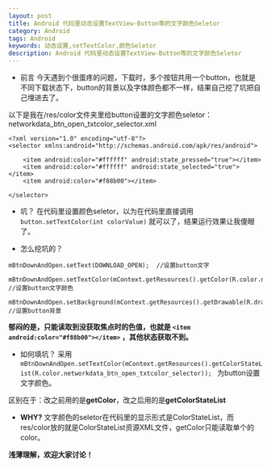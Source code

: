 ```yaml
---
layout: post
title: Android 代码里动态设置TextView-Button等的文字颜色Seletor
category: Android
tags: Android
keywords: 动态设置,setTextColor,颜色Seletor
description: Android 代码里动态设置TextView-Button等的文字颜色Seletor
---
```



- 前言
今天遇到个很蛋疼的问题，下载时，多个按钮共用一个button，也就是不同下载状态下，button的背景以及字体颜色都不一样，结果自己挖了坑把自己埋进去了。

以下是我在/res/color文件夹里给button设置的文字颜色seletor：networkdata_btn_open_txtcolor_selector.xml

```
<?xml version="1.0" encoding="utf-8"?>
<selector xmlns:android="http://schemas.android.com/apk/res/android">

    <item android:color="#ffffff" android:state_pressed="true"></item>
    <item android:color="#ffffff" android:state_selected="true"></item>
    <item android:color="#f88b00"></item>

</selector>
```
-  坑？
在代码里设置颜色seletor，以为在代码里直接调用 ```button.setTextColor(int colorValue)``` 就可以了，结果运行效果让我傻眼了。
 
- 怎么挖坑的？
```
mBtnDownAndOpen.setText(DOWNLOAD_OPEN);  //设置button文字
			 mBtnDownAndOpen.setTextColor(mContext.getResources().getColor(R.color.networkdata_btn_open_txtcolor_selector));    //设置button文字颜色
			 mBtnDownAndOpen.setBackground(mContext.getResources().getDrawable(R.drawable.networkdata_btn_open_selector));    //设置button背景
```

**郁闷的是，只能读取到没获取焦点时的色值，也就是 ```<item android:color="#f88b00"></item>``` ，其他状态获取不到。**

- 如何填坑？
采用
```mBtnDownAndOpen.setTextColor(mContext.getResources().getColorStateList(R.color.networkdata_btn_open_txtcolor_selector)); ``` 为button设置文字颜色。

区别在于：改之前用的是**getColor**，改之后用的是**getColorStateList**

- **WHY?**
文字颜色的seletor在代码里的显示形式是ColorStateList，而res/color放的就是ColorStateList资源XML文件，getColor只能读取单个的color。

**浅薄理解，欢迎大家讨论！**